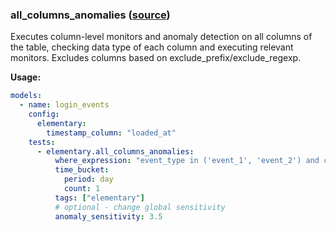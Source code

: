 ### all_columns_anomalies ([source](https://docs.elementary-data.com/data-tests/anomaly-detection-tests/all-columns-anomalies))

Executes column-level monitors and anomaly detection on all columns of the table, checking data type of each column and executing relevant monitors. Excludes columns based on exclude_prefix/exclude_regexp.

**Usage:**

```yml
models:
  - name: login_events
    config:
      elementary:
        timestamp_column: "loaded_at"
    tests:
      - elementary.all_columns_anomalies:
          where_expression: "event_type in ('event_1', 'event_2') and country_name != 'unwanted country'"
          time_bucket:
            period: day
            count: 1
          tags: ["elementary"]
          # optional - change global sensitivity
          anomaly_sensitivity: 3.5
```